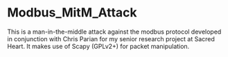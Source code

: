# Modbus_MitM_Attack
This is a man-in-the-middle attack against the modbus protocol developed in conjunction with Chris Parian for my senior research project at Sacred Heart.
It makes use of Scapy (GPLv2+) for packet manipulation.
